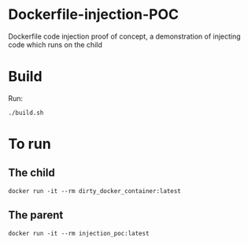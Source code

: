 # Dockerfile-injection-POC

Dockerfile code injection proof of concept, a demonstration of injecting code which runs on the child

# Build

Run:

	./build.sh

# To run

## The child

	docker run -it --rm dirty_docker_container:latest

## The parent

	docker run -it --rm injection_poc:latest
